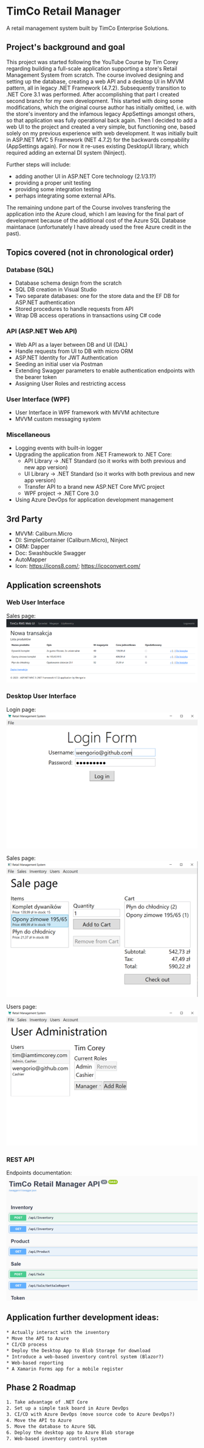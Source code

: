 # TimCo Retail Manager
A retail management system built by TimCo Enterprise Solutions.

## Project's background and goal
This project was started following the YouTube Course by Tim Corey regarding building a full-scale application supporting a store's Retail Management System from scratch. The course involved designing and setting up the database, creating a web API and a desktop UI in MVVM pattern, all in legacy .NET Framework (4.7.2). Subsequently transition to .NET Core 3.1 was performed.
After accomplishing that part I created second branch for my own development. This started with doing some modifications, which the original course author has initially omitted, i.e. with the store's inventory and the infamous legacy AppSettings amongst others, so that application was fully operational back again. Then I decided to add a web UI to the project and created a very simple, but functioning one, based solely on my previous experience with web development. It was initially built in ASP.NET MVC 5 Framework (NET 4.7.2) for the backwards compability (AppSettings again). For now it re-uses existing DesktopUI library, which required adding an external DI system (Ninject).

Further steps will include:
- adding another UI in ASP.NET Core technology (2.1/3.1?)
- providing a proper unit testing
- providing some integration testing
- perhaps integrating some external APIs.

The remaining undone part of the Course involves transfering the application into the Azure cloud, which I am leaving for the final part of development because of the additional cost of the Azure SQL Database maintanace (unfortunately I have already used the free Azure credit in the past).

## Topics covered (not in chronological order)
### Database (SQL)
- Database schema design from the scratch
- SQL DB creation in Visual Studio
- Two separate databases: one for the store data and the EF DB for ASP.NET authentication
- Stored procedures to handle requests from API
- Wrap DB access operations in transactions using C# code
### API (ASP.NET Web API)
- Web API as a layer between DB and UI (DAL)
- Handle requests from UI to DB with micro ORM
- ASP.NET Identity for JWT Authentication
- Seeding an initial user via Postman
- Extending Swagger parameters to enable authentication endpoints with the bearer token
- Assigning User Roles and restricting access
### User Interface (WPF)
- User Interface in WPF framework with MVVM achitecture
- MVVM custom messaging system
### Miscellaneous 
- Logging events with built-in logger
- Upgrading the application from .NET Framework to .NET Core:
  - API Library -> .NET Standard (so it works with both previous and new app version)
  - UI Library -> .NET Standard (so it works with both previous and new app version)
  - Transfer API to a brand new ASP.NET Core MVC project
  - WPF project -> .NET Core 3.0
- Using Azure DevOps for application development management

## 3rd Party
- MVVM: Caliburn.Micro
- DI: SimpleContainer (Caliburn.Micro), Ninject
- ORM: Dapper
- Doc: Swashbuckle Swagger 
- AutoMapper
- Icon: https://icons8.com/; https://icoconvert.com/

## Application screenshots

### Web User Interface
Sales page:
![alt text](Screenshots/WebSalesPage.png?raw=true)

### Desktop User Interface
Login page:
![alt text](Screenshots/Login.png?raw=true)

Sales page:
![alt text](Screenshots/Cart.png?raw=true)

Users page:
![alt text](Screenshots/Users.png?raw=true)

### REST API
Endpoints documentation:
![alt text](Screenshots/Swagger.png?raw=true)

## Application further development ideas:
	* Actually interact with the inventory
	* Move the API to Azure
	* CI/CD process
	* Deploy the Desktop App to Blob Storage for download
	* Introduce a web-based inventory control system (Blazor?)
	* Web-based reporting
	* A Xamarin Forms app for a mobile register

## Phase 2 Roadmap
	1. Take advantage of .NET Core
	2. Set up a simple task board in Azure DevOps
	3. CI/CD with Azure DevOps (move source code to Azure DevOps?)
	4. Move the API to Azure
	5. Move the database to Azure SQL
	6. Deploy the desktop app to Azure Blob storage
	7. Web-based inventory control system
